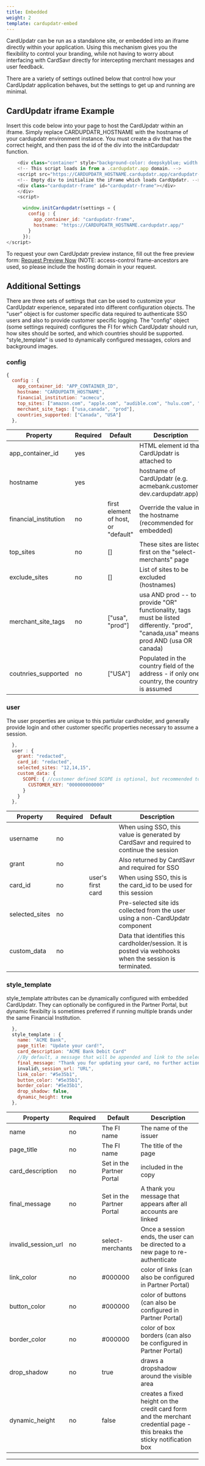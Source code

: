 ```yaml
---
title: Embedded
weight: 2
template: cardupdatr-embed
---
```


CardUpdatr can be run as a standalone site, or embedded into an iframe directly within your application. Using this mechanism gives you the flexibility to control your branding, while not having to worry about interfacing with CardSavr directly for intercepting merchant messages and user feedback.

There are a variety of settings outlined below that control how your CardUpdatr application behaves, but the settings to get up and running are minimal.

## CardUpdatr iframe Example

Insert this code below into your page to host the CardUpdatr within an iframe. Simply replace CARDUPDATR_HOSTNAME with the hostname of your cardupdatr environment instance.  You must create a div that has the correct height, and then pass the id of the div into the initCardupdatr function. 


```javascript
    <div class="container" style="background-color: deepskyblue; width: 100%; text-align: center; padding-top: 3vh; min-height: 100vh;">
    <!-- This script loads in from a .cardupdatr.app domain. -->
    <script src="https://CARDUPDATR_HOSTNAME.cardupdatr.app/cardupdatr-client.js"></script>
    <!-- Empty div to initialize the iFrame which loads CardUpdatr. -->
    <div class="cardupdatr-frame" id="cardupdatr-frame"></div>
    </div>
    <script>

      window.initCardupdatr(settings = { 
        config : {
          app_container_id: "cardupdatr-frame", 
          hostname: "https://CARDUPDATR_HOSTNAME.cardupdatr.app/" 
        }
      });
</script>
```

To request your own CardUpdatr preview instance, fill out the free preview form:  <a href="https://strivve.com/cardupdatr/#cardupdatr-form" target="_blank">Request Preview Now</a>  (NOTE: access-control frame-ancestors are used, so please include the hosting domain in your request.

## Additional Settings

There are three sets of settings that can be used to customize your CardUpdatr experience, separated into different configuration objects.  The "user" object is for customer specific data required to authenticate SSO users and also to provide customer specific logging.  The "config" object (some settings required) configures the FI for which CardUpdatr should run, how sites should be sorted, and which countries should be supported.  "style_template" is used to dynamically configured messages, colors and background images.

### config

```javascript
{
  config : {
    app_container_id: "APP_CONTAINER_ID", 
    hostname: "CARDUPDATR_HOSTNAME",  
    financial_institution: "acmecu", 
    top_sites: ["amazon.com", "apple.com", "audible.com", "hulu.com", "netflix.com", "spotify.com", "target.com", "uber.com", "venmo.com", "walgreens.com", "walmart.com"],  
    merchant_site_tags: ["usa,canada", "prod"],    
    countries_supported: ["Canada", "USA"] 
  },
```         

Property | Required | Default | Description 
-------- | -------- | ------- | -----------
app\_container_id | yes | | HTML element id that CardUpdatr is attached to
hostname | yes | | hostname of CardUpdatr (e.g. acmebank.customer-dev.cardupdatr.app)
financial_institution | no | first element of host, or "default" | Override the value in the hostname (recommended for embedded)
top_sites | no | [] | These sites are listed first on the "select-merchants" page
exclude_sites | no | [] | List of sites to be excluded (hostnames)
merchant\_site_tags | no | ["usa", "prod"] | usa AND prod -- to provide "OR" functionality, tags must be listed differently. "prod", "canada,usa" means prod AND (usa OR canada) 
coutnries_supported | no | ["USA"] | Populated in the country field of the address - if only one country, the country is assumed

### user

The user properties are unique to this partiular cardholder, and generally provide login and other customer specific properties necessary to assume a session.

```javascript
  },
  user : { 
    grant: "redacted", 
    card_id: "redacted",
    selected_sites: "12,14,15",
    custom_data: {
      SCOPE: { //customer defined SCOPE is optional, but recommended to avoid collisions
        CUSTOMER_KEY: "000000000000" 
      }
    }
  },
```

Property | Required | Default | Description 
-------- | -------- | ------- | -----------
username | no | | When using SSO, this value is generated by CardSavr and required to continue the session
grant | no | | Also returned by CardSavr and required for SSO
card_id | no | user's first card | When using SSO, this is the card_id to be used for this session
selected_sites | no |  | Pre-selected site ids collected from the user using a non-CardUpdatr component
custom_data | no | | Data that identifies this cardholder/session.  It is posted via webhooks when the session is terminated.

### style_template

style_template attributes can be dynamically configured with embedded CardUpdatr.  They can optionally be configured in the Partner Portal, but dynamic flexibilty is sometimes preferred if running multiple brands under the same Financial Institution.

```javascript
  },
  style_template : { 
    name: "ACME Bank", 
    page_title: "Update your card!", 
    card_description: "ACME Bank Debit Card"  
    //By default, a message that will be appended and link to the select-merchants page: "Add your $card_description to more sites"
    final_message: "Thank you for updating your card, no further action is needed. Sites may notify you that your payment ",
    invalid\_session_url: "URL",  
    link_color: "#5e35b1",
    button_color: "#5e35b1",
    border_color: "#5e35b1",
    drop_shadow: false,
    dynamic_height: true
  },
```

Property | Required | Default | Description 
-------- | -------- | ------- | -----------
name | no | The FI name | The name of the issuer
page_title | no | The FI name | The title of the page
card_description | no | Set in the Partner Portal | included in the copy 
final_message | no | Set in the Partner Portal | A thank you message that appears after all accounts are linked
invalid_session_url | no | select-merchants | Once a session ends, the user can be directed to a new page to re-authenticate
link_color | no | #000000 | color of links (can also be configured in Partner Portal)
button_color | no | #000000 | color of buttons (can also be configured in Partner Portal)
border_color | no | #000000 | color of box borders (can also be configured in Partner Portal)
drop_shadow | no | true | draws a dropshadow around the visible area
dynamic_height | no | false | creates a fixed height on the credit card form and the merchant credential page - this breaks the sticky notification box

***
